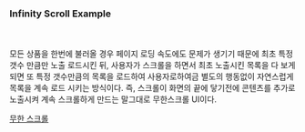 ### Infinity Scroll Example

</br></br>
모든 상품을 한번에 불러올 경우 페이지 로딩 속도에도 문제가 생기기 때문에 최초 특정 갯수 만큼만 노출 로드시킨 뒤,
사용자가 스크롤을 하면서 최초 노출시킨 목록을 다 보게되면 또 특정 갯수만큼의 목록을 로드하여 사용자로하여금 별도의 행동없이 자연스럽게 목록을 계속 로드 시키는 방식이다.
즉, 스크롤이 화면의 끝에 닿기전에 콘텐츠를 추가로 노출시켜 계속 스크롤하게 만드는 말그대로 무한스크롤 UI이다.

[무한 스크롤](https://code-study.tistory.com/22)
